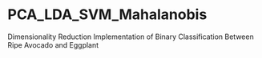 # PCA_LDA_SVM_Mahalanobis
Dimensionality Reduction Implementation of Binary Classification Between Ripe Avocado and Eggplant
